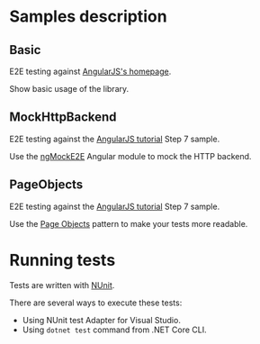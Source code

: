 # Samples description

## Basic

E2E testing against [AngularJS's homepage](http://angularjs.org/).

Show basic usage of the library.

## MockHttpBackend

E2E testing against the [AngularJS tutorial](http://docs.angularjs.org/tutorial) Step 7 sample.

Use the [ngMockE2E](http://docs.angularjs.org/api/ngMockE2E.$httpBackend) Angular module to mock the HTTP backend. 

## PageObjects

E2E testing against the [AngularJS tutorial](http://docs.angularjs.org/tutorial) Step 7 sample.

Use the [Page Objects](https://code.google.com/p/selenium/wiki/PageObjects) pattern to make your tests more readable.

# Running tests

Tests are written with [NUnit](http://nunit.org/).

There are several ways to execute these tests:
* Using NUnit test Adapter for Visual Studio.
* Using `dotnet test` command from .NET Core CLI.
